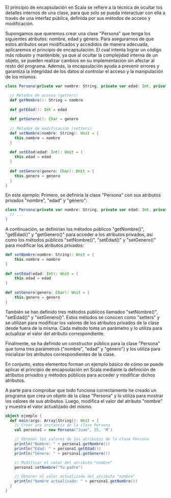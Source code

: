 El principio de encapsulación en Scala se refiere a la técnica de ocultar los detalles internos de una clase, para que solo se pueda interactuar con ella a través de una interfaz pública, definida por sus métodos de acceso y modificación.

Supongamos que queremos crear una clase "Persona" que tenga los siguientes atributos: nombre, edad y género. Para asegurarnos de que estos atributos sean modificados y accedidos de manera adecuada, aplicaremos el principio de encapsulación. El cual intenta lograr un código más robusto y mantenible, ya que al ocultar la complejidad interna de un objeto, se pueden realizar cambios en su implementación sin afectar al resto del programa. Además, la encapsulación ayuda a prevenir errores y garantiza la integridad de los datos al controlar el acceso y la manipulación de los mismos.

```scala 
class Persona(private var nombre: String, private var edad: Int, private var genero: Char) {

  // Métodos de acceso (getters)
  def getNombre(): String = nombre
  
  def getEdad(): Int = edad
  
  def getGenero(): Char = genero
  
  // Métodos de modificación (setters)
  def setNombre(nombre: String): Unit = {
    this.nombre = nombre
  }
  
  def setEdad(edad: Int): Unit = {
    this.edad = edad
  }
  
  def setGenero(genero: Char): Unit = {
    this.genero = genero
  }
}
```

En este ejemplo: 
Primero, se definiría la clase "Persona" con sus atributos privados "nombre", "edad" y "género":
```scala
class Persona(private var nombre: String, private var edad: Int, private var genero: String) {
  // ...
}
```

A continuación, se definirían los métodos públicos "getNombre()", "getEdad()" y "getGenero()" para acceder a los atributos privados, así como los métodos públicos "setNombre()", "setEdad()" y "setGenero()" para modificar los atributos privados:
```scala
def setNombre(nombre: String): Unit = {
    this.nombre = nombre
}
  
def setEdad(edad: Int): Unit = {
    this.edad = edad
}
  
def setGenero(genero: Char): Unit = {
    this.genero = genero
}
```

También se han definido tres métodos públicos llamados "setNombre()", "setEdad()" y "setGenero()". Estos métodos se conocen como "setters" y se utilizan para modificar los valores de los atributos privados de la clase desde fuera de la misma. Cada método toma un parámetro y lo utiliza para actualizar el valor del atributo correspondiente.

Finalmente, se ha definido un constructor público para la clase "Persona" que toma tres parámetros ("nombre", "edad" y "género") y los utiliza para inicializar los atributos correspondientes de la clase.

En conjunto, estos elementos forman un ejemplo básico de cómo se puede aplicar el principio de encapsulación en Scala mediante la definición de atributos privados y métodos públicos para acceder y modificar dichos atributos.

A parte para comprobar que todo funciona correctamente he creado un programa que crea un objeto de la clase "Persona" y lo utiliza para mostrar los valores de sus atributos. Luego, modifica el valor del atributo "nombre" y muestra el valor actualizado del mismo.

```scala
object ejemplo {
  def main(args: Array[String]): Unit = {
    // Crear una instancia de la clase Persona
    val persona1 = new Persona("Juan", 25, 'M')

    // Obtener los valores de los atributos de la clase Persona
    println("Nombre: " + persona1.getNombre())
    println("Edad: " + persona1.getEdad())
    println("Género: " + persona1.getGenero())

    // Modificar el valor del atributo "nombre"
    persona1.setNombre("Tu padre")

    // Obtener el valor actualizado del atributo "nombre"
    println("Nombre actualizado: " + persona1.getNombre())
  }
} 
```

